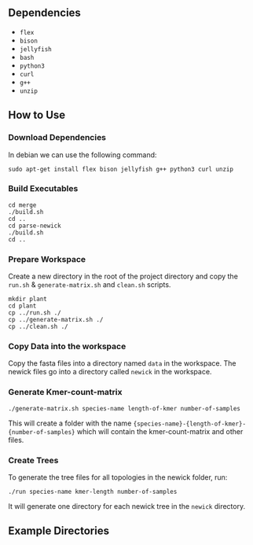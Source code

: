 ## Dependencies
- `flex`
- `bison`
- `jellyfish`
- `bash`
- `python3`
- `curl`
- `g++`
- `unzip`
## How to Use

### Download Dependencies
In debian we can use the following command:
```
sudo apt-get install flex bison jellyfish g++ python3 curl unzip 
```

### Build Executables
```
cd merge
./build.sh
cd ..
cd parse-newick
./build.sh
cd ..
```

### Prepare Workspace
Create a new directory in the root of the project directory and copy the `run.sh` & `generate-matrix.sh` and `clean.sh` scripts.
```
mkdir plant
cd plant 
cp ../run.sh ./ 
cp ../generate-matrix.sh ./
cp ../clean.sh ./
```

### Copy Data into the workspace
Copy the fasta files into a directory named `data` in the workspace.
The newick files go into a directory called `newick` in the workspace.

### Generate Kmer-count-matrix 
```
./generate-matrix.sh species-name length-of-kmer number-of-samples
```
This will create a folder with the name `{species-name}-{length-of-kmer}-{number-of-samples}` which will contain the kmer-count-matrix and other files.

### Create Trees 
To generate the tree files for all topologies in the newick folder, run:
```
./run species-name kmer-length number-of-samples
```
It will generate one directory for each newick tree in the `newick` directory.

## Example Directories


